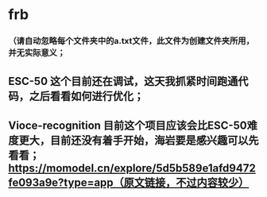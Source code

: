# frb
### （请自动忽略每个文件夹中的a.txt文件，此文件为创建文件夹所用，并无实际意义；
## ESC-50 这个目前还在调试，这天我抓紧时间跑通代码，之后看看如何进行优化；
## Vioce-recognition 目前这个项目应该会比ESC-50难度更大，目前还没有着手开始，海岩要是感兴趣可以先看看；https://momodel.cn/explore/5d5b589e1afd9472fe093a9e?type=app（原文链接，不过内容较少）

